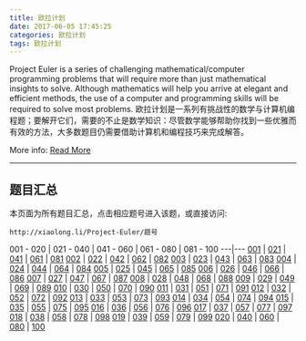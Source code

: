 ```yaml
---
title: 欧拉计划
date: 2017-06-05 17:45:25
categories: 欧拉计划
tags: 欧拉计划
---
```


Project Euler is a series of challenging mathematical/computer programming problems that will require more than just mathematical insights to solve. Although mathematics will help you arrive at elegant and efficient methods, the use of a computer and programming skills will be required to solve most problems.
欧拉计划是一系列有挑战性的数学与计算机编程题；要解开它们，需要的不止是数学知识：尽管数学能够帮助你找到一些优雅而有效的方法，大多数题目仍需要借助计算机和编程技巧来完成解答。

More info: [Read More](/Project-Euler/about)

---

## 题目汇总

本页面为所有题目汇总，点击相应题号进入该题，或直接访问:

```
http://xiaolong.li/Project-Euler/题号
```

001 - 020 | 021 - 040 | 041 - 060 | 061 - 080 | 081 - 100
---|---
[001](/Project-Euler/001) | [021](/Project-Euler/021) | [041](/Project-Euler/041) | [061](/Project-Euler/061) | [081](/Project-Euler/081)
[002](/Project-Euler/002) | [022](/Project-Euler/022) | [042](/Project-Euler/042) | [062](/Project-Euler/062) | [082](/Project-Euler/082)
[003](/Project-Euler/003) | [023](/Project-Euler/023) | [043](/Project-Euler/043) | [063](/Project-Euler/063) | [083](/Project-Euler/083)
[004](/Project-Euler/004) | [024](/Project-Euler/024) | [044](/Project-Euler/044) | [064](/Project-Euler/064) | [084](/Project-Euler/084)
[005](/Project-Euler/005) | [025](/Project-Euler/025) | [045](/Project-Euler/045) | [065](/Project-Euler/065) | [085](/Project-Euler/085)
[006](/Project-Euler/006) | [026](/Project-Euler/026) | [046](/Project-Euler/046) | [066](/Project-Euler/066) | [086](/Project-Euler/086)
[007](/Project-Euler/007) | [027](/Project-Euler/027) | [047](/Project-Euler/047) | [067](/Project-Euler/067) | [087](/Project-Euler/087)
[008](/Project-Euler/008) | [028](/Project-Euler/028) | [048](/Project-Euler/048) | [068](/Project-Euler/068) | [088](/Project-Euler/088)
[009](/Project-Euler/009) | [029](/Project-Euler/029) | [049](/Project-Euler/049) | [069](/Project-Euler/069) | [089](/Project-Euler/089)
[010](/Project-Euler/010) | [030](/Project-Euler/030) | [050](/Project-Euler/050) | [070](/Project-Euler/070) | [090](/Project-Euler/090)
[011](/Project-Euler/011) | [031](/Project-Euler/031) | [051](/Project-Euler/051) | [071](/Project-Euler/071) | [091](/Project-Euler/091)
[012](/Project-Euler/012) | [032](/Project-Euler/032) | [052](/Project-Euler/052) | [072](/Project-Euler/072) | [092](/Project-Euler/092)
[013](/Project-Euler/013) | [033](/Project-Euler/033) | [053](/Project-Euler/053) | [073](/Project-Euler/073) | [093](/Project-Euler/093)
[014](/Project-Euler/014) | [034](/Project-Euler/034) | [054](/Project-Euler/054) | [074](/Project-Euler/074) | [094](/Project-Euler/094)
[015](/Project-Euler/015) | [035](/Project-Euler/035) | [055](/Project-Euler/055) | [075](/Project-Euler/075) | [095](/Project-Euler/095)
[016](/Project-Euler/016) | [036](/Project-Euler/036) | [056](/Project-Euler/056) | [076](/Project-Euler/076) | [096](/Project-Euler/096)
[017](/Project-Euler/017) | [037](/Project-Euler/037) | [057](/Project-Euler/057) | [077](/Project-Euler/077) | [097](/Project-Euler/097)
[018](/Project-Euler/018) | [038](/Project-Euler/038) | [058](/Project-Euler/058) | [078](/Project-Euler/078) | [098](/Project-Euler/098)
[019](/Project-Euler/019) | [039](/Project-Euler/039) | [059](/Project-Euler/059) | [079](/Project-Euler/079) | [099](/Project-Euler/099)
[020](/Project-Euler/020) | [040](/Project-Euler/040) | [060](/Project-Euler/060) | [080](/Project-Euler/080) | [100](/Project-Euler/100)